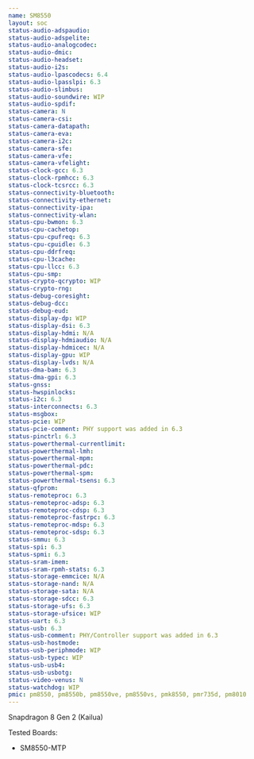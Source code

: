 ```yaml
---
name: SM8550
layout: soc
status-audio-adspaudio:
status-audio-adspelite:
status-audio-analogcodec:
status-audio-dmic:
status-audio-headset:
status-audio-i2s:
status-audio-lpascodecs: 6.4
status-audio-lpasslpi: 6.3
status-audio-slimbus:
status-audio-soundwire: WIP
status-audio-spdif:
status-camera: N
status-camera-csi:
status-camera-datapath:
status-camera-eva:
status-camera-i2c:
status-camera-sfe:
status-camera-vfe:
status-camera-vfelight:
status-clock-gcc: 6.3
status-clock-rpmhcc: 6.3
status-clock-tcsrcc: 6.3
status-connectivity-bluetooth:
status-connectivity-ethernet:
status-connectivity-ipa:
status-connectivity-wlan:
status-cpu-bwmon: 6.3
status-cpu-cachetop:
status-cpu-cpufreq: 6.3
status-cpu-cpuidle: 6.3
status-cpu-ddrfreq:
status-cpu-l3cache:
status-cpu-llcc: 6.3
status-cpu-smp:
status-crypto-qcrypto: WIP
status-crypto-rng:
status-debug-coresight:
status-debug-dcc:
status-debug-eud:
status-display-dp: WIP
status-display-dsi: 6.3
status-display-hdmi: N/A
status-display-hdmiaudio: N/A
status-display-hdmicec: N/A
status-display-gpu: WIP
status-display-lvds: N/A
status-dma-bam: 6.3
status-dma-gpi: 6.3
status-gnss:
status-hwspinlocks:
status-i2c: 6.3
status-interconnects: 6.3
status-msgbox:
status-pcie: WIP
status-pcie-comment: PHY support was added in 6.3
status-pinctrl: 6.3
status-powerthermal-currentlimit:
status-powerthermal-lmh:
status-powerthermal-mpm:
status-powerthermal-pdc:
status-powerthermal-spm:
status-powerthermal-tsens: 6.3
status-qfprom:
status-remoteproc: 6.3
status-remoteproc-adsp: 6.3
status-remoteproc-cdsp: 6.3
status-remoteproc-fastrpc: 6.3
status-remoteproc-mdsp: 6.3
status-remoteproc-sdsp: 6.3
status-smmu: 6.3
status-spi: 6.3
status-spmi: 6.3
status-sram-imem:
status-sram-rpmh-stats: 6.3
status-storage-emmcice: N/A
status-storage-nand: N/A
status-storage-sata: N/A
status-storage-sdcc: 6.3
status-storage-ufs: 6.3
status-storage-ufsice: WIP
status-uart: 6.3
status-usb: 6.3
status-usb-comment: PHY/Controller support was added in 6.3
status-usb-hostmode:
status-usb-periphmode: WIP
status-usb-typec: WIP
status-usb-usb4:
status-usb-usbotg:
status-video-venus: N
status-watchdog: WIP
pmic: pm8550, pm8550b, pm8550ve, pm8550vs, pmk8550, pmr735d, pm8010
---
```

Snapdragon 8 Gen 2 (Kailua)

Tested Boards:
- SM8550-MTP

